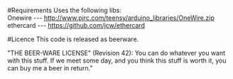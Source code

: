 #Requirements
Uses the following libs:  
Onewire --- http://www.pjrc.com/teensy/arduino_libraries/OneWire.zip  
ethercard --- https://github.com/jcw/ethercard

#Licence
This code is released as beerware.  
  
"THE BEER-WARE LICENSE" (Revision 42):
You can do whatever you want with this stuff.
If we meet some day, and you think this stuff is worth it, you can buy me a beer in return."
